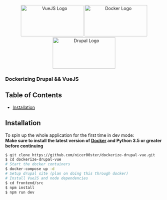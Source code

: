 <p align="center">
  <img src="https://cdn.svgporn.com/logos/docker-icon.svg" width="200" height="100"  alt="VueJS Logo"/>
  <img src="https://cdn.svgporn.com/logos/vue.svg" width="200" height="100"  alt="Docker Logo"/>
  <img src="https://cdn.svgporn.com/logos/drupal.svg" width="200" height="100"  alt="Drupal Logo"/>
</p>

### Dockerizing Drupal && VueJS
##

## Table of Contents

- [Installation](#installation)

## Installation

To spin up the whole application for the first time in dev mode:
<br/>
**Make sure to install the latest version of [Docker](https://www.docker.com/) and Python 3.5 or greater before continuing**
```sh
$ git clone https://github.com/nicer00ster/dockerize-drupal-vue.git
$ cd dockerize-drupal-vue
# Start the docker containers
$ docker-compose up -d
# Setup drupal site (plan on doing this through docker)
# Install VueJS and node dependencies
$ cd frontend/src
$ npm install
$ npm run dev
```
